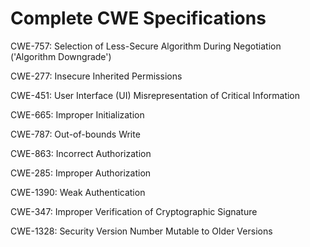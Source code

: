

# Complete CWE Specifications

CWE-757: Selection of Less-Secure Algorithm During Negotiation ('Algorithm Downgrade')

CWE-277: Insecure Inherited Permissions

CWE-451: User Interface (UI) Misrepresentation of Critical Information

CWE-665: Improper Initialization

CWE-787: Out-of-bounds Write

CWE-863: Incorrect Authorization

CWE-285: Improper Authorization

CWE-1390: Weak Authentication

CWE-347: Improper Verification of Cryptographic Signature

CWE-1328: Security Version Number Mutable to Older Versions